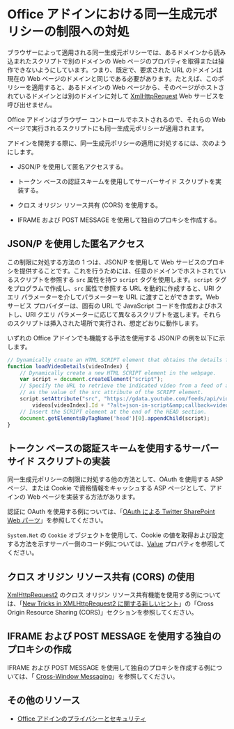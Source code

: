 
# <a name="addressing-same-origin-policy-limitations-in-office-add-ins"></a>Office アドインにおける同一生成元ポリシーの制限への対処


ブラウザーによって適用される同一生成元ポリシーでは、あるドメインから読み込まれたスクリプトで別のドメインの Web ページのプロパティを取得または操作できないようにしています。つまり、既定で、要求された URL のドメインは現在の Web ページのドメインと同じである必要があります。たとえば、このポリシーを適用すると、あるドメインの Web ページから、そのページがホストされているドメインとは別のドメインに対して [XmlHttpRequest](http://www.w3.org/TR/XMLHttpRequest/) Web サービスを呼び出せません。

Office アドインはブラウザー コントロールでホストされるので、それらの Web ページで実行されるスクリプトにも同一生成元ポリシーが適用されます。

アドインを開発する際に、同一生成元ポリシーの適用に対処するには、次のようにします。

- JSON/P を使用して匿名アクセスする。 
    
- トークン ベースの認証スキームを使用してサーバーサイド スクリプトを実装する。
    
- クロス オリジン リソース共有 (CORS) を使用する。
    
- IFRAME および POST MESSAGE を使用して独自のプロキシを作成する。
    

## <a name="using-json/p-for-anonymous-access"></a>JSON/P を使用した匿名アクセス


この制限に対処する方法の 1 つは、JSON/P を使用して Web サービスのプロキシを提供することです。これを行うためには、任意のドメインでホストされているスクリプトを参照する `src` 属性を持つ `script` タグを使用します。`script` タグをプログラムで作成し、`src` 属性で参照する URL を動的に作成すると、URI クエリ パラメーターを介してパラメーターを URL に渡すことができます。Web サービス プロバイダーは、固有の URL で JavaScript コードを作成およびホストし、URI クエリ パラメーターに応じて異なるスクリプトを返します。それらのスクリプトは挿入された場所で実行され、想定どおりに動作します。

いずれの Office アドインでも機能する手法を使用する JSON/P の例を以下に示します。

```js
// Dynamically create an HTML SCRIPT element that obtains the details for the specified video.
function loadVideoDetails(videoIndex) {
    // Dynamically create a new HTML SCRIPT element in the webpage.
    var script = document.createElement("script");
    // Specify the URL to retrieve the indicated video from a feed of a current list of videos,
    // as the value of the src attribute of the SCRIPT element. 
    script.setAttribute("src", "https://gdata.youtube.com/feeds/api/videos/" + 
        videos[videoIndex].Id + "?alt=json-in-script&amp;callback=videoDetailsLoaded");
    // Insert the SCRIPT element at the end of the HEAD section.
    document.getElementsByTagName('head')[0].appendChild(script);
}

```


## <a name="implementing-server-side-script-using-a-token-based-authentication-scheme"></a>トークン ベースの認証スキームを使用するサーバーサイド スクリプトの実装


同一生成元ポリシーの制限に対処する他の方法として、OAuth を使用する ASP ページ、または Cookie で資格情報をキャッシュする ASP ページとして、アドインの Web ページを実装する方法があります。

認証に OAuth を使用する例については、「[OAuth による Twitter SharePoint Web パーツ](http://aidangarnish.net/post/Twitter-SharePoint-Web-Part-With-OAuth)」を参照してください。


  `System.Net` の `Cookie` オブジェクトを使用して、Cookie の値を取得および設定する方法を示すサーバー側のコード例については、[Value](http://msdn2.microsoft.com/EN-US/library/4f772twc) プロパティを参照してください。


## <a name="using-cross-origin-resource-sharing-(cors)"></a>クロス オリジン リソース共有 (CORS) の使用


[XmlHttpRequest2](http://dvcs.w3.org/hg/xhr/raw-file/tip/Overview.html) のクロス オリジン リソース共有機能を使用する例については、「[New Tricks in XMLHttpRequest2 に関する新しいヒント](http://www.html5rocks.com/en/tutorials/file/xhr2/)」の「Cross Origin Resource Sharing (CORS)」セクションを参照してください。


## <a name="building-your-own-proxy-using-iframe-and-post-message"></a>IFRAME および POST MESSAGE を使用する独自のプロキシの作成


IFRAME および POST MESSAGE を使用して独自のプロキシを作成する例については、「 [Cross-Window Messaging](http://ejohn.org/blog/cross-window-messaging/)」を参照してください。


## <a name="additional-resources"></a>その他のリソース


- [Office アドインのプライバシーとセキュリティ](../../docs/develop/privacy-and-security.md)
    
